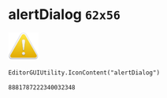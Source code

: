 # alertDialog `62x56`
<img src="/img/alertDialog.png" width=62 height=56>

``` CSharp
EditorGUIUtility.IconContent("alertDialog")
```
```
8881787222340032348
```
